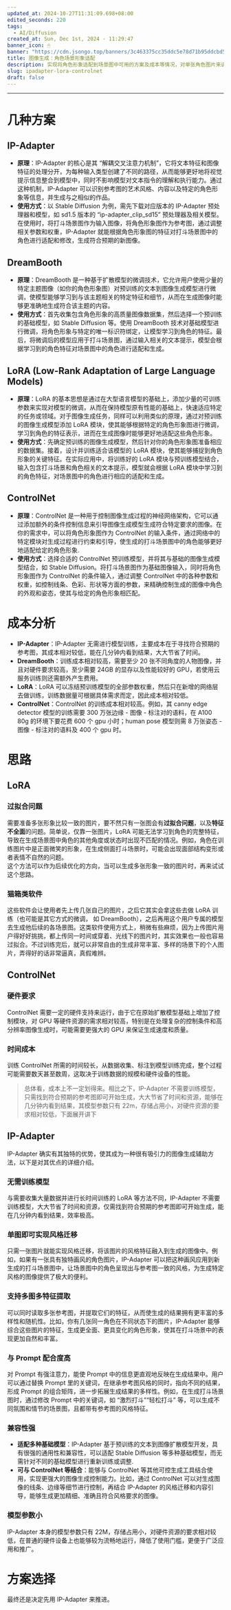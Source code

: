 ```yaml
---
updated_at: 2024-10-27T11:31:09.698+08:00
edited_seconds: 220
tags:
  - AI/Diffusion
created_at: Sun, Dec 1st, 2024 - 11:29:47
banner_icon: 🖱
banner: "https://cdn.jsongo.top/banners/3c463375cc35ddc5e78d71b95ddcbd51.jpeg"
title: 图像生成：角色场景形象适配
description: 实现将角色形象适配到场景图中可用的方案及成本等情况，对单张角色图片来说，对比了 LoRA 训练的可行性，最后研究了下 IP-Adapter 是否是较好的适配角色形象到场景图的方法。
slug: ipadapter-lora-controlnet
draft: false
---
```

---
# 几种方案
## IP-Adapter
- **原理**：IP-Adapter 的核心是其 “解耦交叉注意力机制”，它将文本特征和图像特征的处理分开，为每种输入类型创建了不同的路径，从而能够更好地将视觉提示信息整合到模型中，同时不影响模型对文本指令的理解和执行能力。通过这种机制，IP-Adapter 可以识别参考图的艺术风格、内容以及特定的角色形象等信息，并生成与之相似的作品。
- **使用方式**：以 Stable Diffusion 为例，需先下载对应版本的 IP-Adapter 预处理器和模型，如 sd1.5 版本的 “ip-adapter_clip_sd15” 预处理器及相关模型。在使用时，将打斗场景图作为输入图像，将角色形象图作为参考图，通过调整相关参数和权重，IP-Adapter 就能根据角色形象图的特征对打斗场景图中的角色进行适配和修改，生成符合预期的新图像。
## DreamBooth
- **原理**：DreamBooth 是一种基于扩散模型的微调技术，它允许用户使用少量的特定主题图像（如你的角色形象图）对预训练的文本到图像生成模型进行微调，使模型能够学习到与该主题相关的特定特征和细节，从而在生成图像时能够更准确地生成符合该主题的内容。
- **使用方式**：首先收集包含角色形象的高质量图像数据集，然后选择一个预训练的基础模型，如 Stable Diffusion 等。使用 DreamBooth 技术对基础模型进行微调，将角色形象与特定的唯一标识符绑定，让模型学习到角色的特征。最后，将微调后的模型应用于打斗场景图，通过输入相关的文本提示，模型会根据学习到的角色特征对场景图中的角色进行适配和生成。
## LoRA (Low-Rank Adaptation of Large Language Models)
- **原理**：LoRA 的基本思想是通过在大型语言模型的基础上，添加少量的可训练参数来实现对模型的微调，从而在保持模型原有性能的基础上，快速适应特定的任务或领域。对于图像生成任务，同样可以利用类似的原理，通过对预训练的图像生成模型添加 LoRA 模块，使其能够根据特定的角色形象图进行微调，学习到角色的特征表示，进而在生成图像时能够更好地适配这些角色形象。
- **使用方式**：先确定预训练的图像生成模型，然后针对你的角色形象图准备相应的数据集。接着，设计并训练适合该模型的 LoRA 模块，使其能够捕捉到角色形象的关键特征。在实际应用中，将训练好的 LoRA 模块与预训练模型结合，输入包含打斗场景和角色相关的文本提示，模型就会根据 LoRA 模块中学习到的角色特征，对场景图中的角色进行相应的适配和生成。
## ControlNet
- **原理**：ControlNet 是一种用于控制图像生成过程的神经网络架构，它可以通过添加额外的条件控制信息来引导图像生成模型生成符合特定要求的图像。在你的需求中，可以将角色形象图作为 ControlNet 的输入条件，通过网络中的特定模块对生成过程进行约束和引导，使生成的打斗场景图中的角色能够更好地适配给定的角色形象.
- **使用方式**：选择合适的 ControlNet 预训练模型，并将其与基础的图像生成模型结合，如 Stable Diffusion。将打斗场景图作为基础图像输入，同时将角色形象图作为 ControlNet 的条件输入，通过调整 ControlNet 中的各种参数和权重，如控制线条、色彩、形状等方面的参数，来精确控制生成的图像中角色的外观和姿态，使其与给定的角色形象相匹配。

# 成本分析
- **IP-Adapter**：IP-Adapter 无需进行模型训练，主要成本在于寻找符合预期的参考图，其成本相对较低，能在几分钟内看到结果，大大节省了时间。
- **DreamBooth**：训练成本相对较高，需要至少 20 张不同角度的人物图像，并且对硬件要求较高，至少需要 24GB 的显存以及性能较好的 GPU，若使用云服务训练则还需额外产生费用。
- **LoRA**：LoRA 可以冻结预训练模型的全部参数权重，然后只在新增的网络层去做训练，训练数据量可根据具体需求而定，因此成本相对较低。
- **ControlNet**：ControlNet 的训练成本相对较高。例如，其 canny edge detector 模型的训练需要 300 万张边缘 - 图像 - 标注对的语料，在 A100 80g 的环境下要花费 600 个 gpu 小时；human pose 模型则需 8 万张姿态 - 图像 - 标注对的语料及 400 个 gpu 时。

# 思路
## LoRA
### 过拟合问题
需要准备多张形象比较一致的图片，要不然只有一张图会有**过拟合问题**，以及**特征不全面**的问题。简单说，仅靠一张图片，LoRA 可能无法学习到角色的完整特征，导致在生成场景图中角色的其他角度或状态时出现不匹配的情况。例如，角色在训练图片中是正面微笑的形象，在生成侧面打斗场景时，可能会出现面部结构变形或者表情不自然的问题。  
这个方法可以作为后续优化的方向，当可以生成多张形象一致的图片时，再来试试这个思路。
### 猫箱类软件
这些软件会让使用者先上传几张自己的图片，之后它其实会拿这些去做 LoRA 训练（也可能是其它方式的微调， 如 DreamBooth），之后再用这个用户专属的模型去生成他后续的各场景图。这类软件使用方式上，稍微有些麻烦，因为上传图片用户得好好挑挑，都上传同一时间或穿着、光线下的图片时，其实效果也一般也容易过拟合。不过训练完后，就可以非常自由的生成非常丰富、多样的场景下的个人图片，弄得好的话非常逼真，真假难辨。

## ControlNet
### 硬件要求
ControlNet 需要一定的硬件支持来运行，由于它在原始扩散模型基础上增加了控制模块，对 GPU 等硬件资源的需求相对较高，特别是在处理复杂的控制条件和高分辨率图像生成时，可能需要更强大的 GPU 来保证生成速度和质量。
### 时间成本
训练 ControlNet 所需的时间较长，从数据收集、标注到模型训练完成，整个过程可能需要数天甚至数周，这取决于训练数据的规模和硬件设备的性能。
>  总体看，成本上不一定划得来。相比之下，IP-Adapter 不需要训练模型，只需找到符合预期的参考图即可开始生成，大大节省了时间和资源，能够在几分钟内看到结果，其模型参数只有 22m，存储占用小，对硬件资源的要求相对较低，下面展开讲下

## IP-Adapter
IP-Adapter 确实有其独特的优势，使其成为一种很有吸引力的图像生成辅助方法，以下是对其优点的详细介绍。
### 无需训练模型
与需要收集大量数据并进行长时间训练的 LoRA 等方法不同，IP-Adapter 不需要训练模型，大大节省了时间和资源，仅需找到符合预期的参考图即可开始生成，能在几分钟内看到结果，效率极高。
### 单图即可实现风格迁移
只需一张图片就能实现风格迁移，将该图片的风格特征融入到生成的图像中。例如，如果有一张具有独特画风的角色图片，IP-Adapter 可以把这种画风应用到新生成的打斗场景图中，让场景图中的角色呈现出与参考图一致的风格，为生成特定风格的图像提供了极大的便利。
### 支持多图多特征提取
可以同时读取多张参考图，并提取它们的特征，从而使生成的结果拥有更丰富的多样性和随机性。比如，你有几张同一角色在不同状态下的图片，IP-Adapter 能够综合这些图片的特征，生成更全面、更具变化的角色形象，使其在打斗场景中的表现更加自然和丰富。
### 与 Prompt 配合度高
对 Prompt 有强注意力，能使 Prompt 中的信息更直观地反映在生成结果中。用户可以通过替换 Prompt 里的关键词，在继承参考图风格的同时，指向不同的结果，形成 Prompt 的组合矩阵，进一步拓展生成结果的多样性。例如，在生成打斗场景图时，通过修改 Prompt 中的关键词，如 “激烈打斗”“轻松打斗” 等，可以生成不同氛围和情节的场景图，且都带有参考图的风格特征。
### 兼容性强
- **适配多种基础模型**：IP-Adapter 基于预训练的文本到图像扩散模型开发，具有很强的通用性和兼容性，可以适配 Stable Diffusion 等多种基础模型，而无需针对不同的基础模型进行重新训练或调整.
- **可与 ControlNet 等结合**：能够与 ControlNet 等其他可控生成工具结合使用，实现更强大的图像生成控制能力。比如，通过 ControlNet 可以对生成图像的线条、边缘等细节进行控制，再结合 IP-Adapter 的风格迁移和内容引导，能够生成更加精细、准确且符合风格要求的图像。
### 模型参数小
IP-Adapter 本身的模型参数只有 22M，存储占用小，对硬件资源的要求相对较低，在普通的硬件设备上也能够较为流畅地运行，降低了使用门槛，更便于广泛应用和推广。

# 方案选择
最终还是决定先用 IP-Adapter 来推进。
